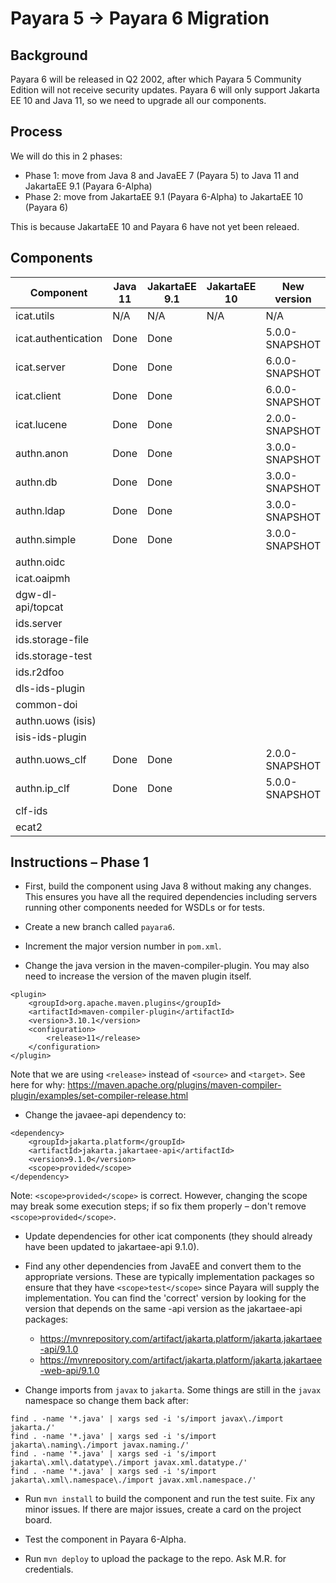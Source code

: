 # Payara 5 -> Payara 6 Migration

## Background

Payara 6 will be released in Q2 2002, after which Payara 5 Community Edition will not receive security updates. Payara 6 will only support Jakarta EE 10 and Java 11, so we need to upgrade all our components.

## Process

We will do this in 2 phases:
 - Phase 1: move from Java 8 and JavaEE 7 (Payara 5) to Java 11 and JakartaEE 9.1 (Payara 6-Alpha)
 - Phase 2: move from JakartaEE 9.1 (Payara 6-Alpha) to JakartaEE 10 (Payara 6)

This is because JakartaEE 10 and Payara 6 have not yet been releaed.

## Components

Component           | Java 11 | JakartaEE 9.1 | JakartaEE 10 | New version
---                 | ---     | ---           | ---          | ---
icat.utils          | N/A     | N/A           | N/A          | N/A
icat.authentication | Done    | Done          |              | 5.0.0-SNAPSHOT
icat.server         | Done    | Done          |              | 6.0.0-SNAPSHOT
icat.client         | Done    | Done          |              | 6.0.0-SNAPSHOT
icat.lucene         | Done    | Done          |              | 2.0.0-SNAPSHOT
authn.anon          | Done    | Done          |              | 3.0.0-SNAPSHOT
authn.db            | Done    | Done          |              | 3.0.0-SNAPSHOT
authn.ldap          | Done    | Done          |              | 3.0.0-SNAPSHOT
authn.simple        | Done    | Done          |              | 3.0.0-SNAPSHOT
authn.oidc          |         |               |              | 
icat.oaipmh         |         |               |              | 
dgw-dl-api/topcat   |         |               |              | 
ids.server          |         |               |              | 
ids.storage-file    |         |               |              | 
ids.storage-test    |         |               |              | 
ids.r2dfoo          |         |               |              | 
dls-ids-plugin      |         |               |              | 
common-doi          |         |               |              | 
authn.uows (isis)   |         |               |              | 
isis-ids-plugin     |         |               |              | 
authn.uows_clf      | Done    | Done          |              | 2.0.0-SNAPSHOT
authn.ip_clf        | Done    | Done          |              | 5.0.0-SNAPSHOT
clf-ids             |         |               |              | 
ecat2               |         |               |              | 

## Instructions – Phase 1 

 - First, build the component using Java 8 without making any changes. This ensures you have all the required dependencies including servers running other components needed for WSDLs or for tests.

 - Create a new branch called `payara6`.

 - Increment the major version number in `pom.xml`.

 - Change the java version in the maven-compiler-plugin. You may also need to increase the version of the maven plugin itself.
```
<plugin>
    <groupId>org.apache.maven.plugins</groupId>
    <artifactId>maven-compiler-plugin</artifactId>
    <version>3.10.1</version>
    <configuration>
        <release>11</release>
    </configuration>
</plugin>
```
Note that we are using `<release>` instead of `<source>` and `<target>`. See here for why: https://maven.apache.org/plugins/maven-compiler-plugin/examples/set-compiler-release.html 

 - Change the javaee-api dependency to:
```
<dependency> 
    <groupId>jakarta.platform</groupId> 
    <artifactId>jakarta.jakartaee-api</artifactId> 
    <version>9.1.0</version> 
    <scope>provided</scope> 
</dependency> 
```
Note: `<scope>provided</scope>` is correct. However, changing the scope may break some execution steps; if so fix them properly – don't remove `<scope>provided</scope>`.

 - Update dependencies for other icat components (they should already have been updated to jakartaee-api 9.1.0).

 - Find any other dependencies from JavaEE and convert them to the appropriate versions. These are typically implementation packages so ensure that they have `<scope>test</scope>` since Payara will supply the implementation. You can find the 'correct' version by looking for the version that depends on the same -api version as the jakartaee-api packages:
   - https://mvnrepository.com/artifact/jakarta.platform/jakarta.jakartaee-api/9.1.0 
   - https://mvnrepository.com/artifact/jakarta.platform/jakarta.jakartaee-web-api/9.1.0 

 - Change imports from `javax` to `jakarta`. Some things are still in the `javax` namespace so change them back after:
```
find . -name '*.java' | xargs sed -i 's/import javax\./import jakarta./' 
find . -name '*.java' | xargs sed -i 's/import jakarta\.naming\./import javax.naming./' 
find . -name '*.java' | xargs sed -i 's/import jakarta\.xml\.datatype\./import javax.xml.datatype./' 
find . -name '*.java' | xargs sed -i 's/import jakarta\.xml\.namespace\./import javax.xml.namespace./' 
```

 - Run `mvn install` to build the component and run the test suite. Fix any minor issues. If there are major issues, create a card on the project board.

 - Test the component in Payara 6-Alpha.

 - Run `mvn deploy` to upload the package to the repo. Ask M.R. for credentials.
